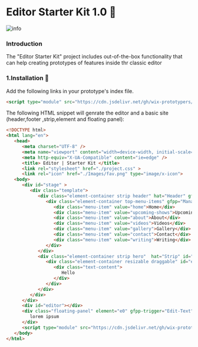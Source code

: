 # **Editor Starter Kit 1.0 🚀**

![info](https://wix-prototypers.github.io/editor_starter-kit/screenshot.png)

### **Introduction**

The "Editor Starter Kit" project includes out-of-the-box functionality that can help creating prototypes of
features inside thr classic editor

### **1.Installation 🔗**

Add the following links in your prototype's index file.

```HTML
<script type="module" src="https://cdn.jsdelivr.net/gh/wix-prototypers/editor_starter-kit@latest/src/App.js" />

```

The following HTML snippet will genrate the editor and a basic site (header,footer ,strip,element and floating panel):

```HTML
<!DOCTYPE html>
<html lang="en">
   <head>
      <meta charset="UTF-8" />
      <meta name="viewport" content="width=device-width, initial-scale=1.0" />
      <meta http-equiv="X-UA-Compatible" content="ie=edge" />
      <title> Editor | Starter Kit </title>
      <link rel="stylesheet" href="./project.css" >
      <link rel="icon" href="./Images/fav.png" type="image/x-icon">
   <body>
      <div id="stage" >
         <div class="template">
            <div class="element-container strip header" hat="Header" gfpp="Manage-Items animation">
               <div class="element-container top-menu-items" gfpp="Manage-Menu Navigate layout design animation help" hat="Horizontal Menu">
                  <div class="menu-item" value="home">Home</div>
                  <div class="menu-item" value="upcoming-shows">Upcoming Shows</div>
                  <div class="menu-item" value="about">About</div>
                  <div class="menu-item" value="videos">Videos</div>
                  <div class="menu-item" value="gallery">Gallery</div>
                  <div class="menu-item" value="contact">Contact</div>
                  <div class="menu-item" value="writing">Writing</div>
               </div>
            </div>
            <div class="element-container strip hero"  hat="Strip" id="s0" >
               <div class="element-container resizable draggable" id="e0" hat="Title" gfpp="Edit-Text animation design help">
                  <div class="text-content">
                     Hello
                  </div>
               </div>
            </div>
         </div>
      </div>
      <div id="editor"></div>
      <div class="floating-panel" element="e0" gfpp-trigger="Edit-Text" title="Hello Panel" >
         lorem ipsum
      </div>
      <script type="module" src="https://cdn.jsdelivr.net/gh/wix-prototypers/editor_starter-kit@latest/src/App.js" > </script>
   </body>
</html>

```
